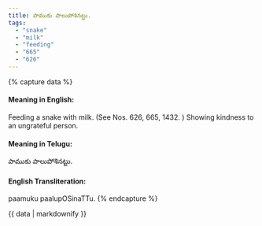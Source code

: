 ```yaml
---
title: పాముకు పాలుపోశినట్టు.
tags:
  - "snake"
  - "milk"
  - "feeding"
  - "665"
  - "626"
---
```


{% capture data %}
#### Meaning in English:
Feeding a snake with milk.
(See Nos. 626, 665, 1432. )
Showing kindness to an ungrateful person.

#### Meaning in Telugu:
పాముకు పాలుపోశినట్టు.

#### English Transliteration:
paamuku paalupOSinaTTu.
{% endcapture %}

{{ data | markdownify }}

